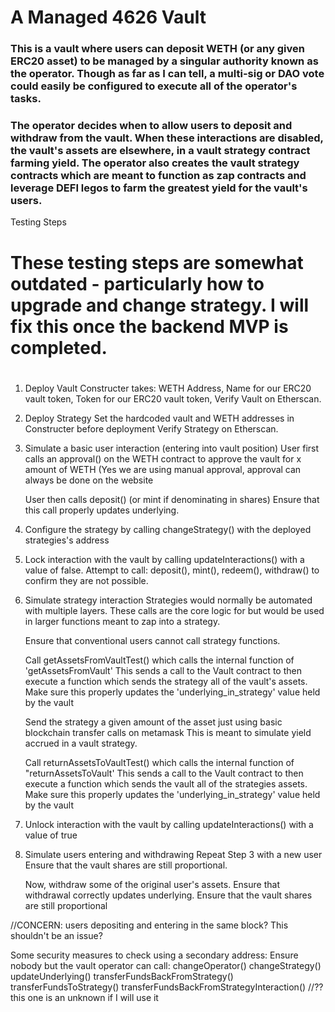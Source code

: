 # A Managed 4626 Vault

### This is a vault where users can deposit WETH (or any given ERC20 asset) to be managed by a singular authority known as the operator. Though as far as I can tell, a multi-sig or DAO vote could easily be configured to execute all of the operator's tasks.

### The operator decides when to allow users to deposit and withdraw from the vault. When these interactions are disabled, the vault's assets are elsewhere, in a vault strategy contract farming yield. The operator also creates the vault strategy contracts which are meant to function as zap contracts and leverage DEFI legos to farm the greatest yield for the vault's users.
Testing Steps
# These testing steps are somewhat outdated - particularly how to upgrade and change strategy. I will fix this once the backend MVP is completed. 
# 
1. Deploy Vault
	Constructer takes: 
				WETH Address,
				Name for our ERC20 vault token,
				Token for our ERC20 vault token,
  Verify Vault on Etherscan.

2. Deploy Strategy
	Set the hardcoded vault and WETH addresses in Constructer before deployment
   Verify Strategy on Etherscan.


3. Simulate a basic user interaction (entering into vault position)
	User first calls an approval() on the WETH contract to approve the vault for x amount of WETH
		(Yes we are using manual approval, approval can always be done on the website 

	User then calls deposit() (or mint if denominating in shares)
	Ensure that this call properly updates underlying. 


4. Configure the strategy by calling changeStrategy() with the deployed strategies's address


5. Lock interaction with the vault by calling updateInteractions() with a value of false.
	Attempt to call: deposit(), mint(), redeem(), withdraw() to confirm they are not possible. 


4. Simulate strategy interaction
	Strategies would normally be automated with multiple layers.
	These calls are the core logic for but would be used in larger functions meant to zap into a strategy.

	Ensure that conventional users cannot call strategy functions.
	
	Call getAssetsFromVaultTest() which calls the internal function of 'getAssetsFromVault'
	This sends a call to the Vault contract to then execute a function which sends the strategy all of the vault's assets.
Make sure this properly updates the 'underlying_in_strategy' value held by the vault

	Send the strategy a given amount of the asset just using basic blockchain transfer calls on metamask
	This is meant to simulate yield accrued in a vault strategy.
	
	Call returnAssetsToVaultTest() which calls the internal function of "returnAssetsToVault'
	This sends a call to the Vault contract to then execute a function which sends the vault all of the strategies assets.
Make sure this properly updates the 'underlying_in_strategy' value held by the vault


5. Unlock interaction with the vault by calling updateInteractions() with a value of true


6. Simulate users entering and withdrawing
	Repeat Step 3 with a new user
		Ensure that the vault shares are still proportional.

	Now, withdraw some of the original user's assets. 
		Ensure that withdrawal correctly updates underlying.
		Ensure that the vault shares are still proportional 

//CONCERN: users depositing and entering in the same block? This shouldn't be an issue?


Some security measures to check using a secondary address:
Ensure nobody but the vault operator can call:
	changeOperator()
	changeStrategy()
	updateUnderlying()
	transferFundsBackFromStrategy()
	transferFundsToStrategy()
	transferFundsBackFromStrategyInteraction() //?? this one is an unknown if I will use it
